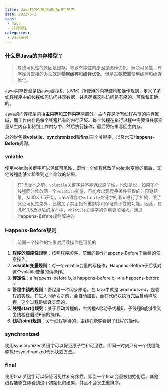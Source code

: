 ```yaml
---
title: Java的内存模型如何解决可见性
date: 2023-5-3
tags:
 - Java
 - 并发编程
categories:
 - Java系列
---
```


### 什么是Java的内存模型？

> 导致可见性的原因是缓存，导致有序性的原因是编译优化，解决可见性、有序性最直接的办法就是**禁用缓存**和**编译优化**，但是需要**按需**禁用缓存和编译优化。

Java内存模型是指Java虚拟机（JVM）所使用的内存结构和操作规则，定义了多线程程序中的线程如何访问共享数据，并且确保这些访问是有序的、可靠和正确的。

Java的内存模型包括**主内存**和**工作内存**两部分。主内存是所有线程共享的内存区域，而工作内存是每个线程私有的内存区域。每个线程在执行过程中需要将共享变量从主内存复制到工作内存中，然后执行操作，最后将结果写回主内存。

总的说包括**volatile**、**synchronized**和**final**三个关键字，以及六项**Happens-Before**规则。

### volatile

使用volatile关键字可以保证可见性，即当一个线程修改了volatile变量的值后，其他线程能够立即看到这个修改的结果。

> 在1.5版本之前，`volatile`关键字并不能保证原子性，也就是说，如果多个线程同时修改同一个`volatile`变量，可能会出现竞争条件导致的非预期结果。从JDK 1.5开始，Java语言对`volatile`关键字的语义进行了扩展，除了保证可见性之外，还增加了禁止指令重排序和保证原子性的功能。因此，在JDK 1.5及以后的版本中，`volatile`关键字的作用更加强大。通过**Happens-Before**规则解决的。

### Happens-Before规则

> 前面一个操作的结果对后续操作是可见的

1. **程序的顺序性规则**：按照程序顺序，前面的操作Happens-Before于后续的任意操作。
2. **volatitle变量规则**：对一个volatile变量的写操作，Happens-Before于后续对这个volatile变量的读操作。
3. **传递性**：a happens-before b, b happens-before c, => a happens-before c
4. **管程中锁的规则**：管程是一种同步原语，在Java中就是synchronized，是管程的实现。在进入同步块之前，会自动加锁，而在代码块执行完后自动释放锁，这个过程是编译实现的。
5. **线程start()规则**：关于启动线程的，主线程A启动子线程B，子线程B能够看到主线程在启动B前的操作。
6. **线程join()规则**：关于线程等待的，主线程能够看到子线程的操作。

### synchronized

使用synchronized关键字可以保证原子性和可见性，即同一时刻只有一个线程能够执行synchronized代码块或方法。

### final

使用final关键字可以保证可见性和有序性，即当一个final变量被初始化后，其他线程能够立即看到这个初始化的结果，并且不会发生重排序。

